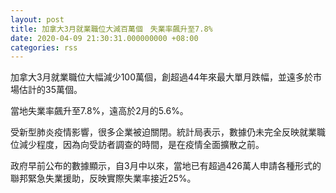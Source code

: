 ```yaml
---
layout: post
title: 加拿大3月就業職位大減百萬個　失業率飆升至7.8%
date: 2020-04-09 21:30:31.000000000 +08:00
categories: rss
---
```


加拿大3月就業職位大幅減少100萬個，創超過44年來最大單月跌幅，並遠多於市場估計的35萬個。

當地失業率飆升至7.8%，遠高於2月的5.6%。

受新型肺炎疫情影響，很多企業被迫關閉。統計局表示，數據仍未完全反映就業職位減少程度，因為向受訪者調查的時間，是在疫情全面擴散之前。

政府早前公布的數據顯示，自3月中以來，當地已有超過426萬人申請各種形式的聯邦緊急失業援助，反映實際失業率接近25%。
